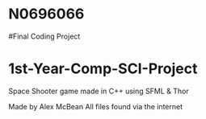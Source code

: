# N0696066
#Final Coding Project
# 1st-Year-Comp-SCI-Project
Space Shooter game made in C++ using SFML &amp; Thor

Made by Alex McBean
All files found via the internet
